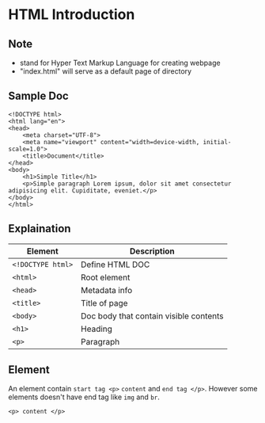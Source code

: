 # HTML Introduction

## Note 

- stand for Hyper Text Markup Language for creating webpage
- "index.html" will serve as a default page of directory

## Sample Doc

```
<!DOCTYPE html>
<html lang="en">
<head>
    <meta charset="UTF-8">
    <meta name="viewport" content="width=device-width, initial-scale=1.0">
    <title>Document</title>
</head>
<body>
    <h1>Simple Title</h1>
    <p>Simple paragraph Lorem ipsum, dolor sit amet consectetur adipisicing elit. Cupiditate, eveniet.</p>
</body>
</html>
```

## Explaination

| Element | Description |
|---------|-------------|
| `<!DOCTYPE html>` | Define HTML DOC |
| `<html> `         | Root element    |
| `<head>`          | Metadata info   |
| `<title>`         | Title of page   |
| `<body>`          | Doc body that contain visible contents |
| `<h1>`            | Heading         |
| `<p>`             | Paragraph       |


## Element 

An element contain `start tag <p>` `content` and `end tag </p>`.
However some elements doesn't have end tag like `img` and `br`.

```
<p> content </p>
```

